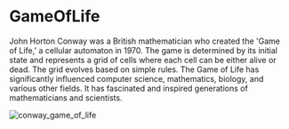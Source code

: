 # GameOfLife

John Horton Conway was a British mathematician who created the 'Game of Life,' a cellular automaton in 1970. The game is determined by its initial state and represents a grid of cells where each cell can be either alive or dead. The grid evolves based on simple rules. The Game of Life has significantly influenced computer science, mathematics, biology, and various other fields. It has fascinated and inspired generations of mathematicians and scientists.

![conway_game_of_life](https://github.com/DrDiazHurtado/GameOfLife/assets/100340828/c469e1df-20eb-4a5e-8f74-40e603fd8ede)
